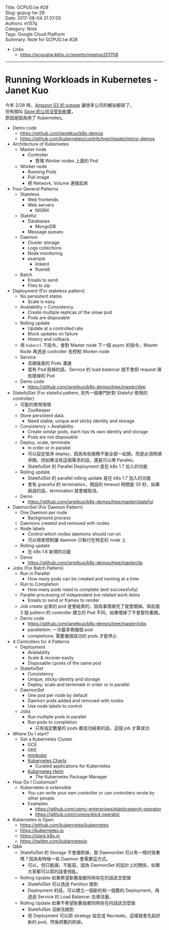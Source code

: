 Title: GCPUG.tw #28  
Slug: gcpug-tw-28  
Date: 2017-08-04 21:37:05  
Authors: m157q  
Category: Note  
Tags: Google Cloud Platform  
Summary: Note for GCPUG.tw #28  
  
  
+ Links  
    + <https://gcpugtw.kktix.cc/events/meetup201708>  
  
---  
  
# Running Workloads in Kubernetes - Janet Kuo  
  
今年 2/28 時，[Amazon S3 的 outage](https://techcrunch.com/2017/02/28/amazon-aws-s3-outage-is-breaking-things-for-a-lot-of-websites-and-apps/) 讓很多公司的網站都掛了，  
但有間叫 [Spire 的公司沒受到影響](https://twitter.com/robertjscott/status/836743514423713793)，  
原因是因為用了 Kubernetes。  
  
+ Demo code  
    + <https://github.com/janetkuo/k8s-demos>  
    + <https://github.com/kubernetes/contrib/tree/master/micro-demos>  
+ Architecture of Kubernetes  
    + Master node  
        + Controller  
            + 管理 Worker nodes 上面的 Pod  
    + Worker node  
        + Running Pods  
        + Pull image  
        + 把 Network, Volume 連接起來  
+ Four General Patterns  
    + Stateless  
        + Web frontends  
        + Web servers  
            + NGINX  
    + Stateful  
        + Databases  
            + MongoDB  
        + Message queues  
    + Daemon  
        + Cluster storage  
        + Logs collections  
        + Node monitoring  
        + example  
            + linkerd  
            + fluentd  
    + Batch  
        + Emails to send  
        + Files to zip  
+ Deployment (For stateless pattern)  
    + No persistent states  
        + Scale is easy  
    + Availability > Consistency  
        + Create multiple replicas of the smae pod  
        + Pods are disposable  
    + Rolling update  
        + Update at a controlled rate  
        + Block updates on failure  
        + History and rollback  
    + 用 `kubectl` 下指令，會對 Master node 下一個 async 的指令，Master Node 再透過 controller 去控制 Worker node  
    + Service  
        + 去跟後面的 Pods 溝通  
        + 當有 Pod 掛掉的話，Service 的 load balancer 就不會把 request 導到壞掉的 Pod  
    + Demo code  
        + <https://github.com/janetkuo/k8s-demos/tree/master/dep>  
+ StatefulSet (For stateful pattern, 另外一個專門針對 Stateful 使用的 controller)  
    + 可能的使用情境  
        + ZooKeeper  
    + Store persistent data  
        + Need stable, unique and sticky identity and storage  
    + Consistency > Availability  
        + Create similar pods, each has its own identity and storage  
        + Pods are not disposable  
    + Deploy, scale, terminate  
        + In order or in parallel  
        + 可以設定依序 deploy，因為有些服務不能全部一起開，而是必須照順序開。但如果沒有這個需求的話，還是可以用 Parallel。  
        + StatefulSet 的 Parallel Deployment 是在 k8s 1.7 加入的功能  
    + Rolling update  
        + StatefulSet 的 parallel rolling update 是在 k8s 1.7 加入的功能  
        + 會有 graceful 的 termination，預設的 timeout 時間是 30 秒，如果超過的話，termination 就會被取消。  
    + Demo  
        + <https://github.com/janetkuo/k8s-demos/tree/master/stateful>  
+ DaemonSet (For Daemon Pattern)  
    + One Daemon per node  
        + Background process  
    + Daemons created and removed with nodes  
    + Node labels  
        + Control which nodes daemons should run on  
        + 可以用來控制讓 daemon 只執行在特定的 node 上  
    + Rolling update  
        + 在 k8s 1.6 新增的功能  
    + Demo  
        + <https://github.com/janetkuo/k8s-demos/tree/master/ds>  
+ Jobs (For Batch Pattern)  
    + Run in Parallel  
        + How many pods can be created and running at a time  
    + Run to Completion  
        + How many pods need to complete (exit successfully)  
    + Parallel processing of independent but related work items  
        + Emails to send or frames to render  
    + Job create 出來的 pod 是會結束的，因為事情做完了就會關掉。與前面 3 個 pattern 的 controller 建立的 Pod 不同，如果壞掉了不會幫你重開。  
    + Demo code  
        + <https://github.com/janetkuo/k8s-demos/tree/master/jobs>  
        + parallelism: 一次最多開幾個 pod  
        + completions: 需要幾個成功的 pods 才能停止  
+ 4 Controllers for 4 Patterns  
    + Deployment  
        + Availability  
        + Scale & recover easily  
        + Disposable cpoies of the same pod  
    + StatefulSet  
        + Consistency  
        + Unique, sticky identity and storage  
        + Deploy, scale and terminate in order or in parallel  
    + DaemonSet  
        + One pod per node by default  
        + Daemon pods added and removed with nodes  
        + Use node labels to control  
    + Jobs  
        + Run multiple pods in parallel  
        + Run pods to completion  
            + 只有指定數量的 pods 都成功結束的話，這個 job 才算成功  
+ Where Do I start?  
    + Get a Kubernetes Cluster  
        + GCE  
        + GKE  
        + [minikube](https://github.com/kubernetes/minikube)  
        + [Kubernetes Charts](https://github.com/kubernetes/charts)  
            + Curated applications for Kubernetes  
        + [Kubernetes Helm](https://github.com/kubernetes/helm)  
            + The Kubernetes Package Manager  
+ How Do I Customize?  
    + Kubernetes is extensible  
        + You can write your own controller or use controllers wrote by other people.  
        + Examples  
            + <https://github.com/upmc-enterprises/elasticsearch-operator>  
            + <https://github.com/coreos/etcd-operator>  
+ Kubernetes is Open  
    + <https://github.com/kubernetes/kubernetes>  
    + <https://kubernetes.io>  
    + <https://slack.k8s.io>  
    + <https://twitter.com/kubernetesio>  
+ Q&A  
    + StatefulSet 的 Storage 不會被砍掉，那 DaemonSet 可以有一樣的效果嗎？因為有時候一些 Daemon 會需要這方式。  
        + 可以，但只能讀，不能寫，因為 DaemonSet 的設計上的關係，如果大家都可以寫的話會很亂。  
    + Rolling Update 如果希望新舊版都同時存在的話該怎麼做  
        + StatefulSet 可以透過 Partition 做到  
        + Deployment 的話，可以建立一個新的和一個舊的 Deployment，再透過 Service 的 Load Balancer 去導流量。  
    + Rolling Update 如果不希望新舊版都同時存在的話該怎麼做  
        + StatefulSet 沒辦法做到  
        + 但 Deployment 可以把 strategy 設定成 Recreate，這樣就會先起好新的 pod，然後把舊的砍掉。  
